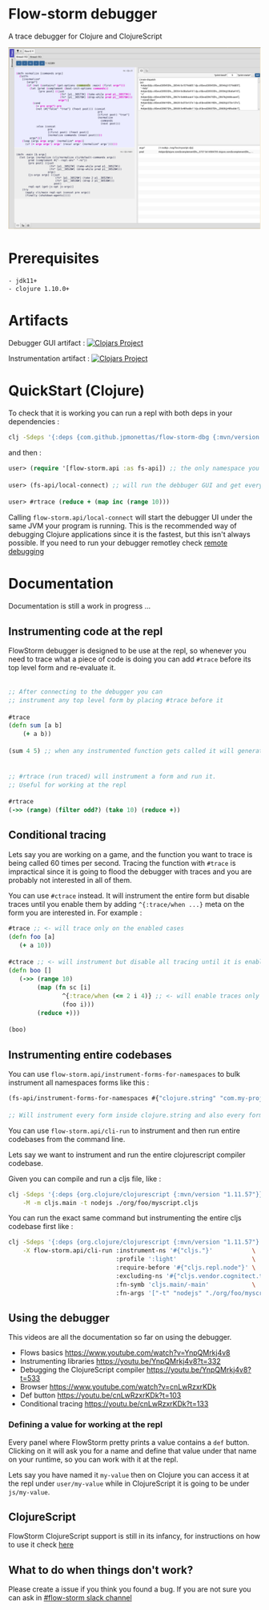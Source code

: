 # Flow-storm debugger

A trace debugger for Clojure and ClojureScript

![demo](./docs/images/screenshot.png)

# Prerequisites

	- jdk11+
    - clojure 1.10.0+

# Artifacts

Debugger GUI artifact :
[![Clojars Project](https://img.shields.io/clojars/v/com.github.jpmonettas/flow-storm-dbg.svg)](https://clojars.org/com.github.jpmonettas/flow-storm-dbg)

Instrumentation artifact :
[![Clojars Project](https://img.shields.io/clojars/v/com.github.jpmonettas/flow-storm-inst.svg)](https://clojars.org/com.github.jpmonettas/flow-storm-inst)

# QuickStart (Clojure)

To check that it is working you can run a repl with both deps in your dependencies :

```bash
clj -Sdeps '{:deps {com.github.jpmonettas/flow-storm-dbg {:mvn/version "RELEASE"} com.github.jpmonettas/flow-storm-inst {:mvn/version "RELEASE"}}}'
```

and then :

```clojure
user> (require '[flow-storm.api :as fs-api]) ;; the only namespace you need to require

user> (fs-api/local-connect) ;; will run the debbuger GUI and get everything ready

user> #rtrace (reduce + (map inc (range 10)))
```

Calling `flow-storm.api/local-connect` will start the debugger UI under the same JVM your program is running. This is the recommended way of debugging Clojure applications since it is the fastest, 
but this isn't always possible. If you need to run your debugger remotley check [remote debugging](/docs/Remote_debugging.md) 

# Documentation 

Documentation is still a work in progress ...

## Instrumenting code at the repl

FlowStorm debugger is designed to be use at the repl, so whenever you need to trace what a piece of code is doing
you can add `#trace` before its top level form and re-evaluate it.

```clojure

;; After connecting to the debugger you can 
;; instrument any top level form by placing #trace before it

#trace
(defn sum [a b]
	(+ a b))

(sum 4 5) ;; when any instrumented function gets called it will generate traces you can inspect in the debugger


;; #rtrace (run traced) will instrument a form and run it. 
;; Useful for working at the repl

#rtrace
(->> (range) (filter odd?) (take 10) (reduce +))
```

## Conditional tracing

Lets say you are working on a game, and the function you want to trace is being called 60 times per second. 
Tracing the function with `#trace` is impractical since it is going to flood the debugger with traces and you are probably 
not interested in all of them.

You can use `#ctrace` instead. It will instrument the entire form but disable traces until you enable them by adding `^{:trace/when ...}` meta 
on the form you are interested in. For example :

```clojure
#trace ;; <- will trace only on the enabled cases
(defn foo [a]
   (+ a 10))

#ctrace ;; <- will instrument but disable all tracing until it is enabled by :trace/when meta
(defn boo []
   (->> (range 10)
        (map (fn sc [i]
               ^{:trace/when (<= 2 i 4)} ;; <- will enable traces only when i is between 2 and 4
               (foo i)))
        (reduce +)))

(boo)
```

## Instrumenting entire codebases

You can use `flow-storm.api/instrument-forms-for-namespaces` to bulk instrument all namespaces forms like this :

```clojure
(fs-api/instrument-forms-for-namespaces #{"clojure.string" "com.my-project"} {})

;; Will instrument every form inside clojure.string and also every form under com.my-project including namespaces inside it
```

You can use `flow-storm.api/cli-run` to instrument and then run entire codebases from the command line.

Lets say we want to instrument and run the entire clojurescript compiler codebase.

Given you can compile and run a cljs file, like :

```bash
clj -Sdeps '{:deps {org.clojure/clojurescript {:mvn/version "1.11.57"}}}' \
    -M -m cljs.main -t nodejs ./org/foo/myscript.cljs
```

You can run the exact same command but instrumenting the entire cljs codebase first like :

```bash
clj -Sdeps '{:deps {org.clojure/clojurescript {:mvn/version "1.11.57"} com.github.jpmonettas/flow-storm-dbg {:mvn/version "RELEASE"} com.github.jpmonettas/flow-storm-inst {:mvn/version "RELEASE"}}}' \
	-X flow-storm.api/cli-run :instrument-ns '#{"cljs."}'           \
                              :profile ':light'                     \
                              :require-before '#{"cljs.repl.node"}' \
							  :excluding-ns '#{"cljs.vendor.cognitect.transit"}' \
                              :fn-symb 'cljs.main/-main'            \
                              :fn-args '["-t" "nodejs" "./org/foo/myscript.cljs"]';
```


## Using the debugger

This videos are all the documentation so far on using the debugger.

- Flows basics https://www.youtube.com/watch?v=YnpQMrkj4v8
- Instrumenting libraries https://youtu.be/YnpQMrkj4v8?t=332
- Debugging the ClojureScript compiler https://youtu.be/YnpQMrkj4v8?t=533
- Browser https://www.youtube.com/watch?v=cnLwRzxrKDk
- Def button https://youtu.be/cnLwRzxrKDk?t=103
- Conditional tracing https://youtu.be/cnLwRzxrKDk?t=133

### Defining a value for working at the repl

Every panel where FlowStorm pretty prints a value contains a `def` button. Clicking on it will ask you
for a name and define that value under that name on your runtime, so you can work with it at the repl.

Lets say you have named it `my-value` then on Clojure you can access it at the repl under `user/my-value`
while in ClojureScript it is going to be under `js/my-value`.

## ClojureScript

FlowStorm ClojureScript support is still in its infancy, for instructions on how to use it check [here](./docs/ClojureScript.md)

## What to do when things don't work?

Please create a issue if you think you found a bug. If you are not sure you can ask in [#flow-storm slack channel](https://clojurians.slack.com/archives/C03KZ3XT0CF)


